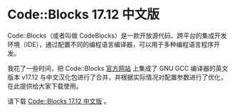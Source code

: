 # Code::Blocks 17.12 中文版
Code::Blocks（或者叫做 CodeBlocks）是一款开放源代码、跨平台的集成开发环境（IDE），通过配置不同的编程语言编译器，可以用于多种编程语言程序开发。

我花了一些时间，把 Code::Blocks [官方网站](https://www.codeblocks.org/) 上集成了 GNU GCC 编译器的英文版本 v17.12 与中文汉化包进行了合并，并根据实际情况对配置参数进行了优化，在此提供给大家下载使用。

请下载 [Code::Blocks 17.12 中文版](https://github.com/anbangli/codeblocks-cn/releases/download/v17.12cn/CodeBlocks-17.12-cn.exe) 。


